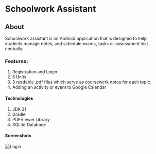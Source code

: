 # Schoolwork Assistant
## About
Schoolwork assistant is an Android application that is designed to help students manage notes, and schedule exams, tasks or assessment test centrally.
### Features:
1. Registration and Login
2. 5 Units
3. 3 readable .pdf files which serve as coursework notes for each topic.
4. Adding an activity or event to Google Calendar
#### Technologies
1. JDK 21
2. Gradle
3. PDFViewer Library
4. SQLite Database
#### Screenshots
![Login](URL "/screenshots/Screenshot_20240109-140147.jpg")
